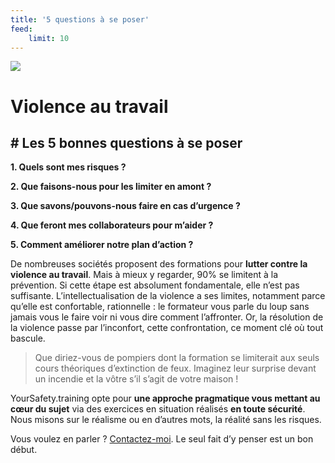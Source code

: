 ```yaml
---
title: '5 questions à se poser'
feed:
    limit: 10
---
```


![](http://yoursafety.training/images/articles/5-bonnes-raisons.jpg)
# Violence au travail
## # Les 5 bonnes questions à se poser

**1. Quels sont mes risques ?**

**2. Que faisons-nous pour les limiter en amont ?**

**3. Que savons/pouvons-nous faire en cas d’urgence ?**

**4. Que feront mes collaborateurs pour m’aider ?**

**5. Comment améliorer notre plan d’action ?**


De nombreuses sociétés proposent des formations pour **lutter contre la violence au travail**. Mais à mieux y regarder, 90% se limitent à la prévention. Si cette étape est absolument fondamentale, elle n’est pas suffisante. L’intellectualisation de la violence a ses limites, notamment parce qu’elle est confortable, rationnelle : le formateur vous parle du loup sans jamais vous le faire voir ni vous dire comment l’affronter. Or, la résolution de la violence passe par l’inconfort, cette confrontation, ce moment clé où tout bascule.
> 
> Que diriez-vous de pompiers dont la formation se limiterait aux seuls cours théoriques d’extinction de feux. Imaginez leur surprise devant un incendie et la vôtre s’il s’agit de votre maison !

YourSafety.training opte pour **une approche pragmatique vous mettant au cœur du sujet** via des exercices en situation réalisés **en toute sécurité**. Nous misons sur le réalisme ou en d’autres mots, la réalité sans les risques.

Vous voulez en parler ? [Contactez-moi](mailto:bluecells@gmail.com).
Le seul fait d’y penser est un bon début. 
